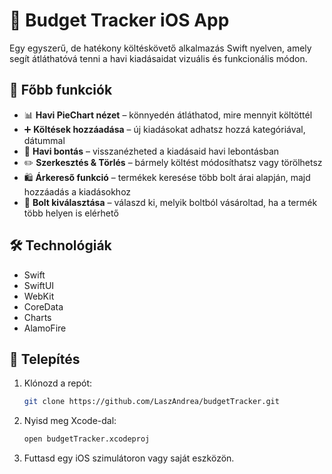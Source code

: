 # 💸 Budget Tracker iOS App

Egy egyszerű, de hatékony költéskövető alkalmazás Swift nyelven, amely segít átláthatóvá tenni a havi kiadásaidat vizuális és funkcionális módon.

## 📱 Főbb funkciók

- 📊 **Havi PieChart nézet** – könnyedén átláthatod, mire mennyit költöttél
- ➕ **Költések hozzáadása** – új kiadásokat adhatsz hozzá kategóriával, dátummal
- 📆 **Havi bontás** – visszanézheted a kiadásaid havi lebontásban
- ✏️ **Szerkesztés & Törlés** – bármely költést módosíthatsz vagy törölhetsz
- 🛍️ **Árkereső funkció** – termékek keresése több bolt árai alapján, majd hozzáadás a kiadásokhoz
- 🏪 **Bolt kiválasztása** – válaszd ki, melyik boltból vásároltad, ha a termék több helyen is elérhető

## 🛠️ Technológiák

- Swift
- SwiftUI
- WebKit
- CoreData
- Charts
- AlamoFire

## 🧪 Telepítés

1. Klónozd a repót:
   ```bash
   git clone https://github.com/LaszAndrea/budgetTracker.git
   ```

2. Nyisd meg Xcode-dal:
   ```bash
   open budgetTracker.xcodeproj
   ```

3. Futtasd egy iOS szimulátoron vagy saját eszközön.
